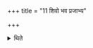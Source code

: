 +++
title = "11 शिवो भव प्रजाभ्य"

+++

<details><summary>थिते</summary>

शिवो भव प्रजाभ्य इत्याहितमभिमन्त्रयते ११
</details>
